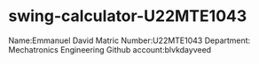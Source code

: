 # swing-calculator-U22MTE1043
Name:Emmanuel David
Matric Number:U22MTE1043
Department: Mechatronics Engineering 
Github account:blvkdayveed
